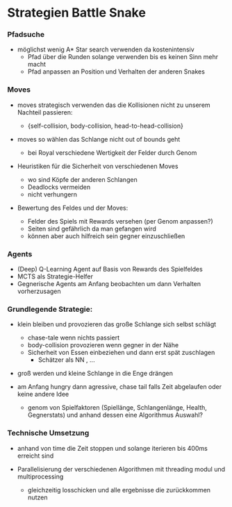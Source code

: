 # Strategien Battle Snake

### Pfadsuche
- möglichst wenig A* Star search verwenden da kostenintensiv
    - Pfad über die Runden solange verwenden bis es keinen Sinn mehr macht
    - Pfad anpassen an Position und Verhalten der anderen Snakes
### Moves    
- moves strategisch verwenden das die Kollisionen nicht zu unserem Nachteil passieren:
    - {self-collision, body-collision, head-to-head-collision}

- moves so wählen das Schlange nicht out of bounds geht
    - bei Royal verschiedene Wertigkeit der Felder durch Genom 

- Heuristiken für die Sicherheit von verschiedenen Moves
    - wo sind Köpfe der anderen Schlangen
    - Deadlocks vermeiden
    - nicht verhungern

- Bewertung des Feldes und der Moves:
    - Felder des Spiels mit Rewards versehen (per Genom anpassen?)
    - Seiten sind gefährlich da man gefangen wird
    - können aber auch hilfreich sein gegner einzuschließen

### Agents
- (Deep) Q-Learning Agent auf Basis von Rewards des Spielfeldes
- MCTS als Strategie-Helfer
- Gegnerische Agents am Anfang beobachten um dann Verhalten vorherzusagen

### Grundlegende Strategie:
- klein bleiben und provozieren das große Schlange sich selbst schlägt
    - chase-tale wenn nichts passiert
    - body-collision provozieren wenn gegner in der Nähe
    - Sicherheit von Essen einbeziehen und dann erst spät zuschlagen
        - Schätzer als NN , ...
        
- groß werden und kleine Schlange in die Enge drängen

- am Anfang hungry dann agressive, chase tail falls Zeit abgelaufen oder keine andere Idee
    - genom von Spielfaktoren (Spiellänge, Schlangenlänge, Health, Gegnerstats) und anhand dessen eine Algorithmus Auswahl?

### Technische Umsetzung
- anhand von time die Zeit stoppen und solange iterieren bis 400ms erreicht sind

- Parallelisierung der verschiedenen Algorithmen mit threading modul und multiprocessing
    - gleichzeitig losschicken und alle ergebnisse die zurückkommen nutzen